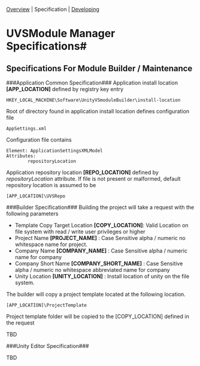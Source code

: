 [Overview](OVERVIEW.md) | Specification | [Developing](DEVELOPMENT.md)

# UVSModule Manager Specifications#
## Specifications For Module Builder / Maintenance  ##


###Application Common Specification###
Application install location **[APP_LOCATION]** defined by registry key entry

	HKEY_LOCAL_MACHINE\Software\UnityVSmoduleBuilder\install-location

Root of directory found in application install location defines configuration file
	
	AppSettings.xml

Configuration file contains

	Element: ApplicationSettingsXMLModel
	Attributes:
			repositoryLocation

Application repository location **[REPO_LOCATION]** defined by *repositoryLocation* attribute. If file is not present or malformed, default repository location is assumed to be 

	[APP_LOCATION]\UVSRepo

###Builder Specification###
Building the project will take a request with the following parameters

* Template Copy Target Location **[COPY_LOCATION]**:  Valid Location on file system with read / write user privileges or higher
* Project Name **[PROJECT_NAME]** : Case Sensitive alpha / numeric no whitespace name for project.
* Company Name **[COMPANY_NAME]** : Case Sensitive alpha / numeric name for company
* Company Short Name **[COMPANY\_SHORT_NAME]** : Case Sensitive alpha / numeric no whitespace abbreviated name for company
* Unity Location **[UNITY_LOCATION]** : Install location of unity on the file system.

The builder will copy a project template located at the following location.

	[APP_LOCATION]\ProjectTemplate

Project template folder will be copied to the [COPY_LOCATION] defined in the request

TBD

###Unity Editor Specification###

TBD
